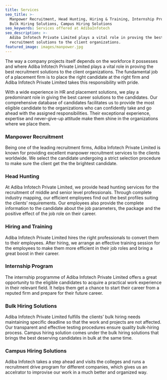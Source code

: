 ```yaml
---
title: Services
seo_title: >-
  Manpower Recruitment, Head Hunting, Hiring & Training, Internship Program,
  Bulk Hiring Solutions, Campus Hiring Solutions
seo_keywords: Services offered at AdibaInfotech
seo_description: >-
  Adiba Infotech Private Limited plays a vital role in proving the best
  recruitment solutions to the client organizations.
featured_image: images/manpower.jpg
---
```

The way a company projects itself depends on the workforce it possesses and where Adiba Infotech Private Limited plays a vital role in proving the best recruitment solutions to the client organizations. The fundamental job of a placement firm is to place the right candidate at the right firm and Adiba Infotech Private Limited takes this responsibility with pride.


With a wide experience in HR and placement solutions, we play a predominant role in giving the best career solutions to the candidates. Our comprehensive database of candidates facilitates us to provide the most eligible candidate to the organizations who can confidently take and go ahead with the assigned responsibilities. Their exceptional experience, expertise and never-give-up attitude make them shine in the organizations where we place them.

 
### Manpower Recruitment
Being one of the leading recruitment firms, Adiba Infotech Private Limited is known for providing excellent manpower recruitment services to the clients worldwide. We select the candidate undergoing a strict selection procedure to make sure the client get the the brightest candidate.

 
### Head Hunting
At Adiba Infotech Private Limited, we provide head hunting services for the recruitment of middle and senior level professionals. Through complete industry mapping, our efficient employees find out the best profiles suiting the clients’ requirements. Our employees also provide the complete information to the candidate about the job parameters, the package and the positive effect of the job role on their career.

 
### Hiring and Training
Adiba Infotech Private Limited hires the right professionals to convert them to their employees. After hiring, we arrange an effective training session for the employees to make them more efficient in their job roles and bring a great boost in their career.


### Internship Program
The internship programme of Adiba Infotech Private Limited offers a great opportunity to the eligible candidates to acquire a practical work experience in their relevant field. It helps them get a chance to start their career from a reputed firm and prepare for their future career.

 
### Bulk Hiring Solutions
Adiba Infotech Private Limited fulfills the clients’ bulk hiring needs maintaining specific deadline so that the work and projects are not affected. Our transparent and effective testing procedures ensure quality bulk-hiring process. Campus hiring solution comes under the bulk hiring solutions that brings the best deserving candidates in bulk at the same time.

 
###  Campus Hiring Solutions
Adiba Infotech takes a step ahead and visits the colleges and runs a recruitment drive program for different companies, which gives us an accelrator to improvise our work in a much better and organized way.
